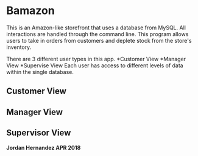 # Bamazon

This is an Amazon-like storefront that uses a database from MySQL. All interactions are handled through the command line. This program allows users to take in orders from customers and deplete stock from the store's inventory.

There are 3 different user types in this app.
*Customer View
*Manager View
*Supervise View
Each user has access to different levels of data within the single database. 

## Customer View


## Manager View


## Supervisor View

**Jordan Hernandez APR 2018**
